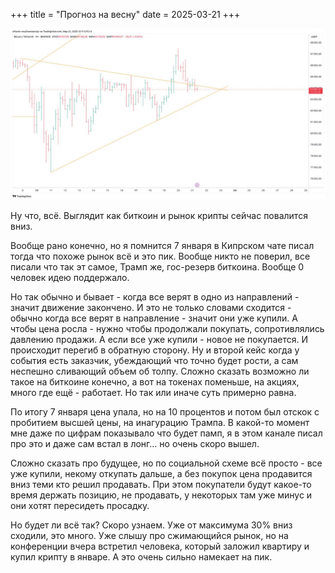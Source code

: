 +++
title = "Прогноз на весну"
date = 2025-03-21
+++

[![Прогноз на весну](/blog/24.jpg)](/blog/24.jpg)

Ну что, всё. Выглядит как биткоин и рынок крипты сейчас повалится вниз.

Вообще рано конечно, но я помнится 7 января в Кипрском чате писал тогда что похоже рынок всё и это пик. Вообще никто не поверил, все писали что так эт самое, Трамп же, гос-резерв биткоина. Вообще 0 человек идею поддержало.

Но так обычно и бывает - когда все верят в одно из направлений - значит движение закончено. И это не только словами сходится - обычно когда все верят в направление - значит они уже купили. А чтобы цена росла - нужно чтобы продолжали покупать, сопротивлялись давлению продажи. А если все уже купили - новое не покупается. И происходит перегиб в обратную сторону. Ну и второй кейс когда у события есть заказчик, убеждающий что точно будет рости, а сам неспешно сливающий объем об толпу. Сложно сказать возможно ли такое на биткоине конечно, а вот на токенах поменьше, на акциях, много где ещё - работает. Но так или иначе суть примерно равна.

По итогу 7 января цена упала, но на 10 процентов и потом был отскок с пробитием высшей цены, на инагурацию Трампа. В какой-то момент мне даже по цифрам показывало что будет памп, я в этом канале писал про это и даже сам встал в лонг… но очень скоро вышел.

Сложно сказать про будущее, но по социальной схеме всё просто - все уже купили, некому откупать дальше, а без покупок цена продавится вниз теми кто решил продавать. При этом покупатели будут какое-то время держать позицию, не продавать, у некоторых там уже минус и они хотят пересидеть просадку.

Но будет ли всё так? Скоро узнаем. Уже от максимума 30% вниз сходили, это много. Уже слышу про сжимающийся рынок, но на конференции вчера встретил человека, который заложил квартиру и купил крипту в январе. А это очень сильно намекает на пик.